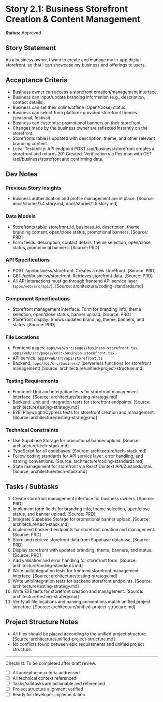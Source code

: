 # Story 2.1: Business Storefront Creation & Content Management

**Status:** Approved

## Story Statement
As a business owner,
I want to create and manage my in-app digital storefront,
so that I can showcase my business and offerings to users.

## Acceptance Criteria
- Business owner can access a storefront creation/management interface.
- Business can input/update branding information (e.g., description, contact details).
- Business can set their online/offline (Open/Close) status.
- Business can select from platform-provided storefront themes (seasonal, festival).
- Business can customize promotional banners on their storefront.
- Changes made by the business owner are reflected instantly on the storefront.
- Storefronts table is updated with description, theme, and other relevant branding content.
- Local Testability: API endpoint POST /api/business/storefront creates a storefront and returns 201 Created. Verification via Postman with GET /api/business/storefront and confirming data.

## Dev Notes
### Previous Story Insights
- Business authentication and profile management are in place. [Source: docs/stories/1.4.story.md, docs/stories/1.5.story.md]

### Data Models
- Storefronts table: storefront_id, business_id, description, theme, branding content, open/close status, promotional banners. [Source: PRD]
- Form fields: description, contact details, theme selection, open/close status, promotional banners. [Source: PRD]

### API Specifications
- POST /api/business/storefront: Creates a new storefront. [Source: PRD]
- GET /api/business/storefront: Retrieves storefront data. [Source: PRD]
- All API interactions must go through frontend API service layer (`apps/web/src/api/`). [Source: architecture/coding-standards.md]

### Component Specifications
- Storefront management interface: Form for branding info, theme selection, open/close status, banner upload. [Source: PRD]
- Storefront display: Shows updated branding, theme, banners, and status. [Source: PRD]

### File Locations
- Frontend pages: `apps/web/src/pages/business-storefront.tsx`, `apps/web/src/pages/edit-business-storefront.tsx`
- API service: `apps/web/src/api/storefront.ts`
- Backend: `apps/api/src/business/` (serverless functions for storefront management)
[Source: architecture/unified-project-structure.md]

### Testing Requirements
- Frontend: Unit and integration tests for storefront management interface. [Source: architecture/testing-strategy.md]
- Backend: Unit and integration tests for storefront endpoints. [Source: architecture/testing-strategy.md]
- E2E: Playwright/Cypress tests for storefront creation and management. [Source: architecture/testing-strategy.md]

### Technical Constraints
- Use Supabase Storage for promotional banner upload. [Source: architecture/tech-stack.md]
- TypeScript for all codebases. [Source: architecture/tech-stack.md]
- Follow coding standards for API service layer, error handling, and naming conventions. [Source: architecture/coding-standards.md]
- State management for storefront via React Context API/Zustand/Jotai. [Source: architecture/tech-stack.md]

## Tasks / Subtasks
1. Create storefront management interface for business owners. [Source: PRD]
2. Implement form fields for branding info, theme selection, open/close status, and banner upload. [Source: PRD]
3. Integrate Supabase Storage for promotional banner upload. [Source: architecture/tech-stack.md]
4. Implement backend endpoints for storefront creation and management. [Source: PRD]
5. Store and retrieve storefront data from Supabase database. [Source: PRD]
6. Display storefront with updated branding, theme, banners, and status. [Source: PRD]
7. Add validation and error handling for storefront form. [Source: architecture/coding-standards.md]
8. Write unit/integration tests for frontend storefront management interface. [Source: architecture/testing-strategy.md]
9. Write unit/integration tests for backend storefront endpoints. [Source: architecture/testing-strategy.md]
10. Write E2E tests for storefront creation and management. [Source: architecture/testing-strategy.md]
11. Verify all file locations and naming conventions match unified project structure. [Source: architecture/unified-project-structure.md]

## Project Structure Notes
- All files should be placed according to the unified project structure. [Source: architecture/unified-project-structure.md]
- No conflicts found between epic requirements and unified project structure.

---

Checklist: To be completed after draft review.
- [ ] All acceptance criteria addressed
- [ ] All technical context referenced
- [ ] Tasks/subtasks are actionable and referenced
- [ ] Project structure alignment verified
- [ ] Ready for developer implementation 